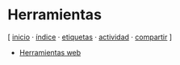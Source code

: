 # Herramientas
[ [inicio](https://github.com/jucardus/jucardus.github.io/blob/main/index.md) · [índice](https://github.com/jucardus/jucardus.github.io/blob/main/indice.md) · [etiquetas](https://github.com/jucardus/jucardus.github.io/blob/main/etiquetas.md) · [actividad](https://github.com/jucardus/jucardus.github.io/blob/main/actividad.md) · [compartir](https://x.com/intent/tweet?text=Herramientas%20%E2%80%94%20Etiquetas%0A%0A%E2%86%92%20https://github.com/jucardus/jucardus.github.io/blob/main/h/e/herramientas.md%0A%0A%23etiquetas_jucardus) ]

* [Herramientas web](https://github.com/jucardus/jucardus.github.io/blob/main/h/e/r/herramientas.md)
